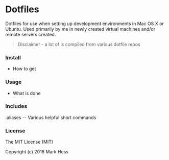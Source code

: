 # Dotfiles
Dotfiles for use when setting up development environments in Mac OS X or Ubuntu.
Used primarily by me in newly created virtual machines and/or remote servers
created.

> Disclaimer - a lot of is compiled from various dotfile repos

### Install
- How to get

### Usage
- What is done

### Includes
.aliases -- Various helpful short commands

### License
The MIT License (MIT)

Copyright (c) 2016 Mark Hess
